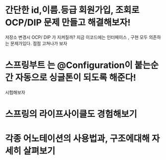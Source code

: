 # 간단한 id,이름.등급 회원가입, 조회로 OCP/DIP 문제 만들고 해결해보자!
저장소 변경시 OCP/ DIP 가 지켜질까?
지금 이코드에는 인터페이스 , 구현 모두 의존하는 문제가있다.
점점 고쳐나가 보자

# 스프링부트 는 @Configuration이 붙는순간 자동으로 싱글톤이 되도록 해준다!
시험해보자

# 스프링의 라이프사이클도 경험해보기

# 각종 어노테이션의 사용법과, 구조에대해 자세히 살펴보기
